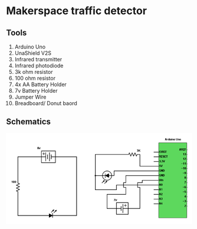 # Makerspace traffic detector

## Tools

1. Arduino Uno
2. UnaShield V2S
3. Infrared transmitter
4. Infrared photodiode
5. 3k ohm resistor
6. 100 ohm resistor
7. 4x AA Battery Holder
8. 7v Battery Holder
9. Jumper Wire
10. Breadboard/ Donut baord

## Schematics

![Schematic](schematics/schematic.png)